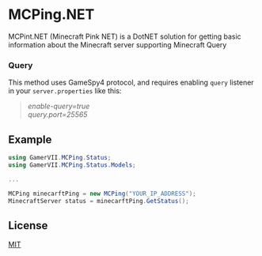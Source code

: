 # MCPing.NET
MCPint.NET (Minecraft Pink NET) is a DotNET solution for getting basic information about the Minecraft server supporting Minecraft Query

### Query
This method uses GameSpy4 protocol, and requires enabling `query` listener in your `server.properties` like this:

> *enable-query=true*<br>
> *query.port=25565*

## Example
```C#
using GamerVII.MCPing.Status;
using GamerVII.MCPing.Status.Models;

...

MCPing minecarftPing = new MCPing("YOUR_IP_ADDRESS");
MinecraftServer status = minecarftPing.GetStatus();
```

## License
[MIT](LICENSE)
